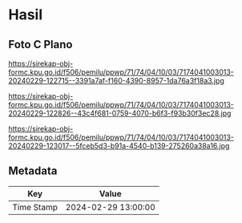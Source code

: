 # Hasil

## Foto C Plano

https://sirekap-obj-formc.kpu.go.id/f506/pemilu/ppwp/71/74/04/10/03/7174041003013-20240229-122715--3391a7af-f160-4390-8957-1da76a3f18a3.jpg

https://sirekap-obj-formc.kpu.go.id/f506/pemilu/ppwp/71/74/04/10/03/7174041003013-20240229-122826--43c4f681-0759-4070-b6f3-f93b30f3ec28.jpg

https://sirekap-obj-formc.kpu.go.id/f506/pemilu/ppwp/71/74/04/10/03/7174041003013-20240229-123017--5fceb5d3-b91a-4540-b139-275260a38a16.jpg


## Metadata

| Key        | Value               |
| ---------- | ------------------- |
| Time Stamp | 2024-02-29 13:00:00 |



